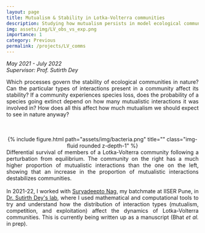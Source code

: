 ```yaml
---
layout: page
title: Mutualism & Stability in Lotka-Volterra communities
description: Studying how mutualism persists in model ecological communities
img: assets/img/LV_obs_vs_exp.png
importance: 1
category: Previous
permalink: /projects/LV_comms
---
```


<i> May 2021 - July 2022 <br>
Supervisor: Prof. Sutirth Dey </i>

<div style="text-align: justify">

Which processes govern the stability of ecological communities in nature? Can the particular types of interactions present in a community affect its stability? If a community experiences species loss, does the probability of a species going extinct depend on how many mutualistic interactions it was involved in? How does all this affect how much mutualism we should expect to see in nature anyway?<br>
<br>
<br>
<div class="row" style="text-align: center">
    <div class="col-sm mt-3 mt-md-0">
        {% include figure.html path="assets/img/bacteria.png" title="" class="img-fluid rounded z-depth-1" %}
    </div>
</div>
<div class="caption">
Differential survival of members of a Lotka-Volterra community following a perturbation from equilibrium. The community on the right has a much higher proportion of mutualistic interactions than the one on the left, showing that an increase in the proportion of mutualistic interactions destabilizes communities.
</div>
<br>
In 2021-22, I worked with <a href = 'https://scholar.google.co.in/citations?user=Xx2YilYAAAAJ&hl=en'>Suryadeepto Nag</a>, my batchmate at IISER Pune, in <a href = "https://sites.google.com/a/acads.iiserpune.ac.in/sdlab/pbl-iiser-p">Dr. Sutirth Dey's lab</a>, where I used mathematical and computational tools to try and understand how the distribution of interaction types (mutualism, competition, and exploitation) affect the dynamics of Lotka-Volterra communities. This is currently being written up as a manuscript (Bhat <i>et al.</i> in prep).

</div>
